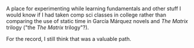 A place for experimenting while learning fundamentals and other stuff I would
know if I had taken comp sci classes in college rather than comparing the use of
static time in García Márquez novels and *The Matrix* trilogy ("the *The
Matrix* trilogy"?).

For the record, I still think that was a valuable path.
